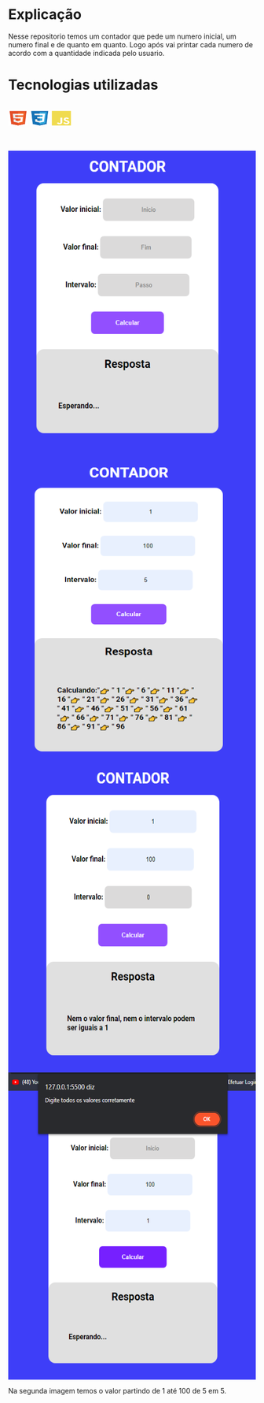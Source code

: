 # Explicação 

Nesse repositorio temos um contador que pede um numero inicial, um numero final e de quanto em quanto. Logo após vai printar cada numero de acordo com a quantidade indicada pelo usuario.

# Tecnologias utilizadas

 <div style="display: inline_block"><br>
  <img align="center" alt="Isra-HTML" height="30" width="40" src="https://raw.githubusercontent.com/devicons/devicon/master/icons/html5/html5-original.svg">
  <img align="center" alt="Isra-CSS" height="30" width="40" src="https://raw.githubusercontent.com/devicons/devicon/master/icons/css3/css3-original.svg">
 <img align="center" alt="Isra-Js" height="30" width="40" src="https://raw.githubusercontent.com/devicons/devicon/master/icons/javascript/javascript-plain.svg">
  </div>
<br>
<br>
<br>
<div display="flex">
  <img align="center" alt="Isra-Js" height="624" width="514" src="./source/imagem1.png">
  <img align="center" alt="Isra-Js" height="624" width="514" src="./source/imagem2.png">
</div>
<div>
  <img align="center" alt="Isra-Js" height="624" width="514" src="./source/imagem3.png">
  <img align="center" alt="Isra-Js" height="624" width="514" src="./source/imagem4.png">
</div>

Na segunda imagem temos o valor partindo de 1 até 100 de 5 em 5.

